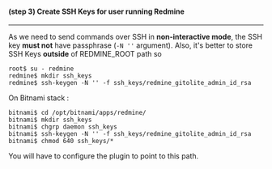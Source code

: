 #### **(step 3)** Create SSH Keys for user running Redmine
***

As we need to send commands over SSH in **non-interactive mode**, the SSH key **must not** have passphrase (```-N ''``` argument).
Also, it's better to store SSH Keys **outside** of REDMINE_ROOT path so

    root$ su - redmine
    redmine$ mkdir ssh_keys
    redmine$ ssh-keygen -N '' -f ssh_keys/redmine_gitolite_admin_id_rsa

On Bitnami stack :

    bitnami$ cd /opt/bitnami/apps/redmine/
    bitnami$ mkdir ssh_keys
    bitnami$ chgrp daemon ssh_keys
    bitnami$ ssh-keygen -N '' -f ssh_keys/redmine_gitolite_admin_id_rsa
    bitnami$ chmod 640 ssh_keys/*

You will have to configure the plugin to point to this path.
